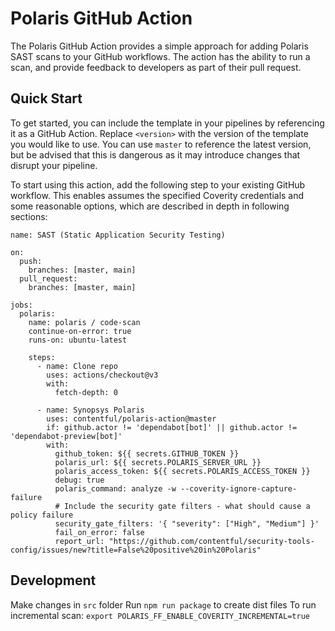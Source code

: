 # Polaris GitHub Action

The Polaris GitHub Action provides a simple approach for adding Polaris SAST scans to your GitHub workflows. The
action has the ability to run a scan, and provide feedback to developers as part of their pull request.

## Quick Start

To get started, you can include the template in your pipelines by referencing it as a GitHub Action.
Replace `<version>` with the version of the template you would like to use. You can use `master` to reference the latest version,
but be advised that this is dangerous as it may introduce changes that disrupt your pipeline.

To start using this action, add the following step to your existing GitHub workflow. This enables assumes the specified
Coverity credentials and some reasonable options, which are described in depth in following sections:

```
name: SAST (Static Application Security Testing)

on:
  push:
    branches: [master, main]
  pull_request:
    branches: [master, main]

jobs:
  polaris:
    name: polaris / code-scan
    continue-on-error: true
    runs-on: ubuntu-latest

    steps:
      - name: Clone repo
        uses: actions/checkout@v3
        with:
          fetch-depth: 0

      - name: Synopsys Polaris
        uses: contentful/polaris-action@master
        if: github.actor != 'dependabot[bot]' || github.actor != 'dependabot-preview[bot]'
        with:
          github_token: ${{ secrets.GITHUB_TOKEN }}
          polaris_url: ${{ secrets.POLARIS_SERVER_URL }}
          polaris_access_token: ${{ secrets.POLARIS_ACCESS_TOKEN }}
          debug: true
          polaris_command: analyze -w --coverity-ignore-capture-failure
          # Include the security gate filters - what should cause a policy failure
          security_gate_filters: '{ "severity": ["High", "Medium"] }'
          fail_on_error: false
          report_url: "https://github.com/contentful/security-tools-config/issues/new?title=False%20positive%20in%20Polaris"
```

## Development

Make changes in `src` folder
Run `npm run package` to create dist files
To run incremental scan: `export POLARIS_FF_ENABLE_COVERITY_INCREMENTAL=true`